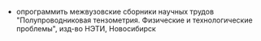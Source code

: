 
* опрограммить межвузовские сборники научных трудов "Полупроводниковая тензометрия. Физические и технологические проблемы", изд-во НЭТИ, Новосибирск
